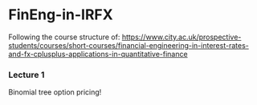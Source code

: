 # FinEng-in-IRFX

Following the course structure of: https://www.city.ac.uk/prospective-students/courses/short-courses/financial-engineering-in-interest-rates-and-fx-cplusplus-applications-in-quantitative-finance

### Lecture 1

Binomial tree option pricing!
